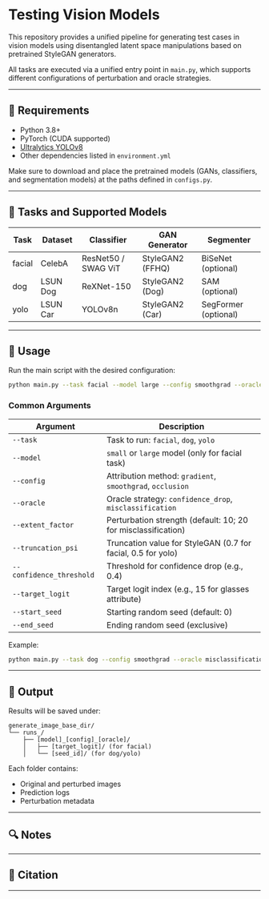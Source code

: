 
# Testing Vision Models

This repository provides a unified pipeline for generating test cases in vision models using disentangled latent space manipulations based on pretrained StyleGAN generators.



All tasks are executed via a unified entry point in `main.py`, which supports different configurations of perturbation and oracle strategies.

---

## 🔧 Requirements

* Python 3.8+
* PyTorch (CUDA supported)
* [Ultralytics YOLOv8](https://docs.ultralytics.com/)
* Other dependencies listed in `environment.yml`

Make sure to download and place the pretrained models (GANs, classifiers, and segmentation models) at the paths defined in `configs.py`.

---

## 🧭 Tasks and Supported Models

| Task   | Dataset  | Classifier          | GAN Generator    | Segmenter            |
| ------ | -------- | ------------------- | ---------------- | -------------------- |
| facial | CelebA   | ResNet50 / SWAG ViT | StyleGAN2 (FFHQ) | BiSeNet (optional)   |
| dog    | LSUN Dog | ReXNet-150          | StyleGAN2 (Dog)  | SAM (optional)       |
| yolo   | LSUN Car | YOLOv8n             | StyleGAN2 (Car)  | SegFormer (optional) |

---

## 🚀 Usage

Run the main script with the desired configuration:

```bash
python main.py --task facial --model large --config smoothgrad --oracle confidence_drop
```

### Common Arguments

| Argument                 | Description                                                   |
| ------------------------ | ------------------------------------------------------------- |
| `--task`                 | Task to run: `facial`, `dog`, `yolo`                          |
| `--model`                | `small` or `large` model (only for facial task)               |
| `--config`               | Attribution method: `gradient`, `smoothgrad`, `occlusion`     |
| `--oracle`               | Oracle strategy: `confidence_drop`, `misclassification`       |
| `--extent_factor`        | Perturbation strength (default: 10; 20 for misclassification) |
| `--truncation_psi`       | Truncation value for StyleGAN (0.7 for facial, 0.5 for yolo)  |
| `--confidence_threshold` | Threshold for confidence drop (e.g., 0.4)                     |
| `--target_logit`         | Target logit index (e.g., 15 for glasses attribute)           |
| `--start_seed`           | Starting random seed (default: 0)                             |
| `--end_seed`             | Ending random seed (exclusive)                                |

Example:

```bash
python main.py --task dog --config smoothgrad --oracle misclassification --start_seed 10 --end_seed 50
```

---

## 📁 Output

Results will be saved under:

```
generate_image_base_dir/
└── runs_/
    ├── [model]_[config]_[oracle]/
    │   ├── [target_logit]/ (for facial)
    │   └── [seed_id]/ (for dog/yolo)
```

Each folder contains:

* Original and perturbed images
* Prediction logs
* Perturbation metadata

---

## 🔍 Notes

---

## 📝 Citation



---


